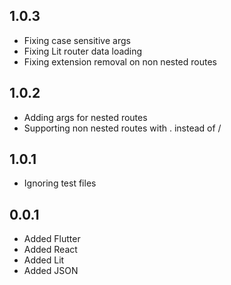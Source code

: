 ## 1.0.3

- Fixing case sensitive args
- Fixing Lit router data loading
- Fixing extension removal on non nested routes

## 1.0.2

- Adding args for nested routes
- Supporting non nested routes with . instead of /

## 1.0.1

- Ignoring test files

## 0.0.1

- Added Flutter
- Added React
- Added Lit
- Added JSON